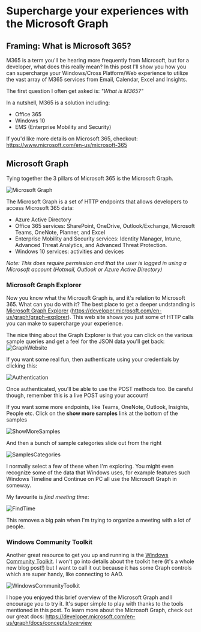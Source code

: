 # Supercharge your experiences with the Microsoft Graph

## Framing: What is Microsoft 365?
M365 is a term you'll be hearing more frequently from Microsoft, but for a developer, what does this really mean? In this post I'll show you how you can supercharge your Windows/Cross Platform/Web experience to utilize the vast array of M365 services from Email, Calendar, Excel and Insights.

The first question I often get asked is: *"What is M365?"*

In a nutshell, M365 is a solution including:
* Office 365
* Windows 10
* EMS (Enterprise Mobility and Security)

If you'd like more details on Microsoft 365, checkout:
https://www.microsoft.com/en-us/microsoft-365


## Microsoft Graph
Tying together the 3 pillars of Microsoft 365 is the Microsoft Graph. 

![Microsoft Graph](/Assets/microsoft_graph.png)

The Microsoft Graph is a set of HTTP endpoints that allows developers to access Microsoft 365 data:
* Azure Active Directory
* Office 365 services: SharePoint, OneDrive, Outlook/Exchange, Microsoft Teams, OneNote, Planner, and Excel
* Enterprise Mobility and Security services: Identity Manager, Intune, Advanced Threat Analytics, and Advanced Threat Protection.
* Windows 10 services: activities and devices

*Note: This does require permission and that the user is logged in using a Microsoft account (Hotmail, Outlook or Azure Active Directory)*

### Microsoft Graph Explorer 
Now you know what the Microsoft Graph is, and it's relation to Microsoft 365. What can you do with it? The best place to get a deeper undstanding is [Microsoft Graph Explorer](https://developer.microsoft.com/en-us/graph/graph-explorer) (https://developer.microsoft.com/en-us/graph/graph-explorer). This web site shows you just some of HTTP calls you can make to supercharge your experience.

The nice thing about the Graph Explorer is that you can click on the various sample queries and get a feel for the JSON data you'll get back: 
![GraphWebsite](/Assets/graphWebsite.png "Graph Website")

If you want some real fun, then authenticate using your credentials by clicking this:

![Authentication](/Assets/authenticationScreen.png "Authentication")

Once authenticated, you'll be able to use the POST methods too. Be careful though, remember this is a live POST using your account!

 If you want some more endpoints, like Teams, OneNote, Outlook, Insights, People etc. Click on the **show more samples** link at the bottom of the samples

![ShowMoreSamples](/Assets/showMoreSamples.png "Show more samples")

And then a bunch of sample categories slide out from the right

![SamplesCategories](/Assets/sampleCategories.png "Sample categories")

I normally select a few of these when I'm exploring. You might even recognize some of the data that Windows uses, for example features such Windows Timeline and Continue on PC all use the Microsoft Graph in someway.

My favourite is *find meeting time*:

![FindTime](/Assets/findTime.png "Find time")

This removes a big pain when I'm trying to organize a meeting with a lot of people.

### Windows Community Toolkit
Another great resource to get you up and running is the [Windows Community Toolkit](https://aka.ms/windowstoolkit
). I won't go into details about the toolkit here (it's a whole new blog post!) but I want to call it out because it has some Graph controls which are super handy, like connecting to AAD.

![WindowsCommunityToolkit](/Assets/toolkit.png " Graph Controls")

I hope you enjoyed this brief overview of the Microsoft Graph and I encourage you to try it. It's super simple to play with thanks to the tools mentioned in this post.  To learn more about the Microsoft Graph, check out our great docs:
https://developer.microsoft.com/en-us/graph/docs/concepts/overview

